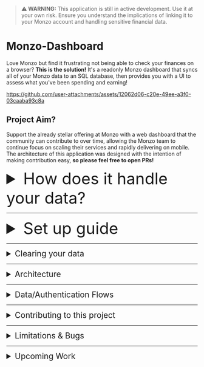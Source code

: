 > **⚠ WARNING:** This application is still in active development. Use it at your own risk. Ensure you understand the implications of linking it to your Monzo account and handling sensitive financial data.


# Monzo-Dashboard
Love Monzo but find it frustrating not being able to check your finances on a browser? **This is the solution!**
It's a readonly Monzo dashboard that syncs all of your Monzo data to an SQL database, then provides you with a UI to assess
what you've been spending and earning!

https://github.com/user-attachments/assets/12062d06-c20e-49ee-a3f0-03caaba93c8a



## Project Aim?
Support the already stellar offering at Monzo with a web dashboard that the community can contribute to over time, 
allowing the Monzo team to continue focus on scaling their services and rapidly delivering on mobile. 
The architecture of this application was designed with the intention of making contribution easy, **so please feel free to open PRs!**

<details>
<summary style="font-size: 3em;">How does it handle your data?</summary>

### This is your personal finance data!
We should keep its security at front of mind.
In line with that, this app aims to keep everything in your hands and secure as much as possible. 
**It is STRONGLY recommended you only run this on localhost on your own personal machine and don't open it up to the internet by hosting it**

### How are secrets stored?
Secrets are stored in `.env` files that you keep on your local machine and are only ever injected into Docker environments.
> .env and .env.* entries are in the .gitignore too

### How are Oauth tokens created and stored?
You'll be creating your own OAuth client on the monzo dev portal, so will have complete control of its settings/secrets.
When the app aquires refresh and access tokens through the Monzo Oauth flow they are encrypted and stored in the SQL Docker volume.  

### How is Monzo data aquired/stored?
All data is aquired direcitly from the Monzo API using access tokens and stored in a PostgreSQL Docker volume in the format returned from the Monzo API.
The frontend application is then provided chart data from a Dashboard backend service that structures the data.

### Will this modify my Monzo account?
This application is designed as a read-only application. It only ever reads data from the official Monzo API.  
All other behavior and processing is handled internally in Docker services.

</details>

----------------------------------

<details>
<summary style="font-size: 3em;">Set up guide</summary>

### Required Configuration
1. Set up a Monzo Oauth Client **(NOTE: Can be skipped if you want to use mock data)**
    - Navigate to https://developers.monzo.com/ and sign in using your Monzo email.
    - *NOTE:* you'll recieve a notificaiton on your Monzo app to approve permissions
    - Create a new Oauth Client.
    - Mark it as secure credentials and set the redirect to `http://localhost:80/api/auth/monzo/callback`.
  
    You should end up with something like this:
    <img width="1446" height="699" alt="image" src="https://github.com/user-attachments/assets/7d2e065a-c95e-40ce-a657-5ab69a8ae6d7" />

    > NOTE: localhost:80 here reflects the prod builds which defaults to port 80. Dev build defaults to port 3000.


2. Git clone this repository to your machine.

3. Set up your `.env`s:
    
    Both the development and production versions of this app depend on their respective `.env` files being configured before they can run.

    You can set your .env files by removing `.template` from the start of:
    - `.template.env.development`
    - `.template.env.production`
    
    ...and assigning your secret values (like Monzo Oauth secrets) in there, so your secrets are well... your secrets.

### Dev Mode
1. Spin up the dev PosgreSQL container with `docker compose --env-file .env.development -f docker-compose.dev.yaml up --build`
2. Navigate to `/monzo-dashboard` and run `pnpm install` (requires `pnpm` to be installed)
3. Navigate to the `src/apps/mock-monzo` app directory and run `pnpm run generate:large` to generate mock data.
4. In `/monzo-dashboard` directory run `pnpm run dev` and access the app at `localhost:5173`.

>By default this will use mock data. If you want to use dev mode with real data/Oauth flow do this:
>1. Update `USE_REAL_MONZO_API` to `true` in the `.env.development`.
>2. Run `docker compose --env-file .env.development -f docker-compose.dev.yaml up --build` to set up the Postgres container.
>3. Then run `pnpm run dev`.


### Prod Mode
1. Navigate to the `/monzo-dashboard` directory.
1. Run `docker compose --env-file .env.production -f docker-compose.prod.yaml up --build`.
2. Access the app on `localhost:80`.

> **NOTE:** You can run the prod mode with mock data by flipping `USE_REAL_MONZO_API` to `false` in `.env.production`.

</details>

---------------------------------

<details>
<summary style="font-size: 1.5em;">Clearing your data</summary>

### How to wipe the SQL database?
As the PostgreSQL database is a container and stores in volumes, you can completely wipe your data by running:
`docker compose --env-file .env.production -f docker-compose.prod.yaml down -v` with the `-v` denoting that volumes should be deleted.


</details>


----------------------------------

<details>
<summary style="font-size: 1.5em;">Architecture</summary>

---

### Arch Overview
The Monzo Dashboard is structured as a monorepo using Turbo Repo to manage multiple apps and shared packages. 
This ensures modularity and reusability across the project. 


| App Name           | Description                                                                 |
|--------------------|-----------------------------------------------------------------------------|
| **frontend**       | The UI of the Monzo Dashboard, built to display financial data and insights. (React + Vite) |
| **api**            | The backend service that handles data processing, API requests to Monzo, and serves data to the frontend. (NestJS) |
| **mock-monzo**     | A mock implementation of the Monzo API, used for development and testing without connecting to real accounts. (NestJS) |

| Package Name       | Description                                                                 |
|--------------------|-----------------------------------------------------------------------------|
| **monzo-types**    | A shared package containing TypeScript types for Monzo API responses, ensuring type safety across services. |
| **dashboard-types**| A shared package containing TypeScript types and utilities for the Monzo Dashboard, ensuring consistency across the frontend and backend. |

| Folder Name        | Description                                                                 |
|--------------------|-----------------------------------------------------------------------------|
| **docker**         | Contains Docker configuration files and scripts for setting up and managing the application's containerized environment. |
| **nginx**          | Contains Nginx configuration files used for reverse proxying in production. Ensures smooth routing between the frontend and backend services across the Docker network. |


### Arch Diagram
<img width="5013" height="2459" alt="high-level-arch" src="https://github.com/user-attachments/assets/aab52c75-7361-4c2d-bed8-63eb02385385" />


</details>

--------------------------------

<details>
<summary style="font-size: 1.5em;">Data/Authentication Flows</summary>

### How does Oauth flow work?
1. User initaties Oauth flow fromt the UI
2. They are directed to the API OauthController
3. This uses the provider (monzo) to attach oauth parameters and specify the redirect URL
4. The Oauth controller forwards to the Monzo Login page for Oauth login
5. Once loged in the OauthController callback is called to encrypt and store the refresh and access tokenss
6. The user is then redirected to the Sync step of set up


### How does real data sync?
1. User clicks Sync button on set up page
2. This calls the API MonzoController to trigger syncing
3. The monzo sync service first fetches balances and acocunts from the Monzo API and stores in PostgreSQL
4. It then generates month-long paginated requests for every month since account creation (For each account)
5. It fires these in paralllel storing the transaction and merchant data in PostgrSQL as it goes
6. Throughout this process it callbacks to send SSE events to the frontend to provide progress updates
7. Once all data is aquired the SQL database is considered ready and from there all dashboard data is generated from there. 


### How Does Mock Data Work?
1. Mock data is generated in the mock-monzo service using the generate command.
2. It is stored in JSON format in that app
3. When the API app requests Monzo data and `USE_REAL_MONZO_API` is `false` it will inject its MockMonzoService
4. This will send a request to the mock-monzo service 
5. The mock monzo service will read the generated .json files and return the mocked data to the API

>Note: the mock data generator can be ammended with different arguments to generate desired data sets




</details>

--------------------

<details>
<summary style="font-size: 1.5em;">Contributing to this project</summary>

---

### Adding New Cards/Data Analysis
This app is designed to make this flow as easy as possible. How?
1. All Monzo data is available via the PostgreSQL database after the user has sync'd.
2. You can then use the Dashboard Service as a one-stop-shop to access, process and forrmat all the data you want for the frontend.
3. Then in the UI the AppLayout and CardLayout allow you to easily integrate a new custom card into the existing UI using that data.

As an example if you wanted to add a card for "Number of transfers from Jane" you would:
1. Add a function to count transactions from jane in the DashboardService
2. Update the DashboardSummary type to include it
3. Add a CardLayout to the Dashboard.page.ts and bind your data.


### Testing
As a homebrew project done by a single developer, I'm yet to unit, integration, and E2E test this.
If you fancy expanding the existing app with unit tests it'd be much appreciated!


</details>

----------------------------------

<details>
<summary style="font-size: 1.5em;">Limitations & Bugs</summary>

---

### 5 Minute Pull
As per the Monzo documentation, you can only transactions older than 90 days in the first 5 minutes of OAuth login.  
To achieve this, the app bursts a number of paginated queries right after OAuth success to fetch them all and store them in SQL as quickly as possible.  
If for some reason this is not completed within 5 minutes, you may not be able to pull all of your data.

---

### SSE Support Required
The current implementation of the OAuth and account sync flow depends on SSE (Server-Sent Events) support.  
If your browser does not support SSE, this process will fail. Adding a fallback is on the roadmap but is a low priority given how common SSE support is.

</details>


----------------------------------

<details>
<summary style="font-size: 1.5em;">Upcoming Work</summary>

---

### Cleaning up SQL Container requirements
If the app is running with mock data there is actually no need for the PostgreSQL container or the RealMonzoService.
At the moment these are still required due to the boot up and configuration of the app with TypeORM. 
This should be updated to not run the container when in mockmode, and not load the module simplifying the boot up and decreasing requirements.

--- 

### Clean up package size/loading
As packages have been added throughout development I suspect many of them are no longer needed. In addition I've not reviewed the dev vs prod dependancies so 
un-needed packages may have crept into the prod. I also suspect we can also make use of lazy loading moduels to cut back on initial load times too.

---

### Logging and Error handling
This applicaiton was developed focusing on feature development and the core success flows. 
Refactoring, focus and expansion of how errors and logging are handled is a must for this repository. 

---

### Incremental Sync
The initial full account sync is integrated, but the incremental sync still needs to be implemented.  
A potential solution could involve triggering the sync with a hook such as "on module init," but the exact approach is yet to be decided.

---

### UI Scalability
The current UI struggles to handle large data sets, making it difficult to read and analyze.  
A solution to improve scalability and readability for larger data sets is required.

---

### Additional Pages
Currently only the dashboard page is supported. I intend on adding support for a 

- *Accounts Page*: showing useful information like account numbers, IBAN, etc... with easy copy buttons
- *Settings PAge*: for setting themes, default accounts, default time ranges on dashboad


</details>
